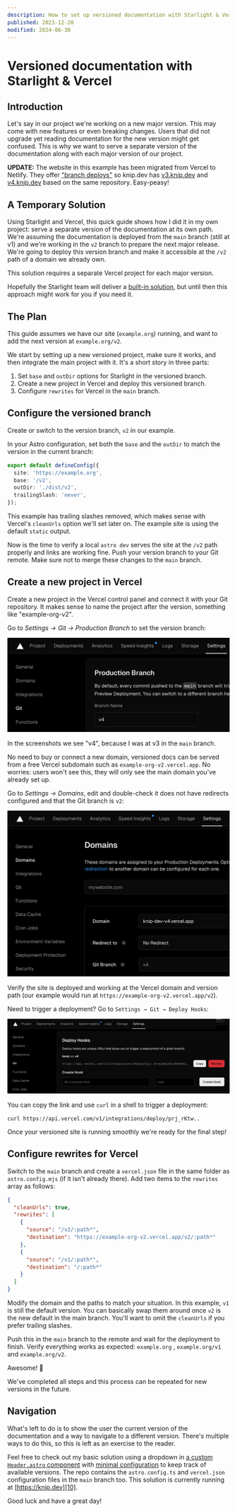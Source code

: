 ```yaml
---
description: How to set up versioned documentation with Starlight & Vercel
published: 2023-12-20
modified: 2024-06-30
---
```


# Versioned documentation with Starlight & Vercel

## Introduction

Let's say in our project we're working on a new major version. This may come
with new features or even breaking changes. Users that did not upgrade yet
reading documentation for the new version might get confused. This is why we
want to serve a separate version of the documentation along with each major
version of our project.

**UPDATE:** The website in this example has been migrated from Vercel to
Netlify. They offer ["branch deploys"][1] so knip.dev has [v3.knip.dev][2] and
[v4.knip.dev][3] based on the same repository. Easy-peasy!

## A Temporary Solution

Using Starlight and Vercel, this quick guide shows how I did it in my own
project: serve a separate version of the documentation at its own path. We're
assuming the documentation is deployed from the `main` branch (still at v1) and
we're working in the `v2` branch to prepare the next major release. We're going
to deploy this version branch and make it accessible at the `/v2` path of a
domain we already own.

This solution requires a separate Vercel project for each major version.

Hopefully the Starlight team will deliver a [built-in solution][4], but until
then this approach might work for you if you need it.

## The Plan

This guide assumes we have our site (`example.org`) running, and want to add the
next version at `example.org/v2`.

We start by setting up a new versioned project, make sure it works, and then
integrate the main project with it. It's a short story in three parts:

1. Set `base` and `outDir` options for Starlight in the versioned branch.
2. Create a new project in Vercel and deploy this versioned branch.
3. Configure `rewrites` for Vercel in the `main` branch.

## Configure the versioned branch

Create or switch to the version branch, `v2` in our example.

In your Astro configuration, set both the `base` and the `outDir` to match the
version in the current branch:

```ts
export default defineConfig({
  site: 'https://example.org',
  base: '/v2',
  outDir: './dist/v2',
  trailingSlash: 'never',
});
```

This example has trailing slashes removed, which makes sense with Vercel's
`cleanUrls` option we'll set later on. The example site is using the default
`static` output.

Now is the time to verify a local `astro dev` serves the site at the `/v2` path
properly and links are working fine. Push your version branch to your Git
remote. Make sure not to merge these changes to the `main` branch.

## Create a new project in Vercel

Create a new project in the Vercel control panel and connect it with your Git
repository. It makes sense to name the project after the version, something like
"example-org-v2".

Go to _Settings → Git → Production Branch_ to set the version branch:

![production-branch-name][5]

In the screenshots we see "v4", because I was at v3 in the `main` branch.

No need to buy or connect a new domain, versioned docs can be served from a free
Vercel subdomain such as `example-org-v2.vercel.app`. No worries: users won't
see this, they will only see the main domain you've already set up.

Go to _Settings → Domains_, edit and double-check it does not have redirects
configured and that the Git branch is `v2`:

![domains][6]

Verify the site is deployed and working at the Vercel domain and version path
(our example would run at `https://example-org-v2.vercel.app/v2`).

Need to trigger a deployment? Go to `Settings → Git → Deploy Hooks`:

![hooks][7]

You can copy the link and use `curl` in a shell to trigger a deployment:

```shell
curl https://api.vercel.com/v1/integrations/deploy/prj_rKtw..
```

Once your versioned site is running smoothly we're ready for the final step!

## Configure rewrites for Vercel

Switch to the `main` branch and create a `vercel.json` file in the same folder
as `astro.config.mjs` (if it isn't already there). Add two items to the
`rewrites` array as follows:

```json
{
  "cleanUrls": true,
  "rewrites": [
    {
      "source": "/v2/:path*",
      "destination": "https://example-org-v2.vercel.app/v2/:path*"
    },
    {
      "source": "/v1/:path*",
      "destination": "/:path*"
    }
  ]
}
```

Modify the domain and the paths to match your situation. In this example, `v1`
is still the default version. You can basically swap them around once `v2` is
the new default in the main branch. You'll want to omit the `cleanUrls` if you
prefer trailing slashes.

Push this in the `main` branch to the remote and wait for the deployment to
finish. Verify everything works as expected: `example.org` , `example.org/v1`
and `example.org/v2`.

Awesome! 🎉

We've completed all steps and this process can be repeated for new versions in
the future.

## Navigation

What's left to do is to show the user the current version of the documentation
and a way to navigate to a different version. There's multiple ways to do this,
so this is left as an exercise to the reader.

Feel free to check out my basic solution using a dropdown in [a custom
`Header.astro` component][8] with [minimal configuration][9] to keep track of
available versions. The repo contains the `astro.config.ts` and `vercel.json`
configuration files in the `main` branch too. This solution is currently running
at [https://knip.dev][10].

Good luck and have a great day!

[1]:
  https://docs.netlify.com/domains-https/custom-domains/automatic-deploy-subdomains/
[2]: https://v3.knip.dev
[3]: https://v4.knip.dev
[4]: https://github.com/withastro/starlight/discussions/957
[5]: ./production-branch-name.png
[6]: ./domains.png
[7]: ./hooks.png
[8]:
  https://github.com/webpro/knip/blob/4dec0e2dce4870557f43783e6e071dd07721ee03/packages/docs/src/components/Header.astro#L8-L18
[9]: https://github.com/webpro/knip/blob/main/packages/docs/config.ts
[10]: https://knip.dev
